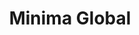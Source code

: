 ---
layout: default
######## CARD FRONT VARIABLE
img: minima.png
# kind blockchain : tendermint, polkadot, ethereum, near, move.
kind_blockchain: other
title: Minima Global 
modal: minima-testnet
# status
# - finished
# - ongoing
# - cancel
# - preparations / other
status: finished
reason:

######## DETAILS USED MODAL
website: "https://incentive.minima.global/"
event_name: "Minima Testnet"
event_link:  ""
node_id: "<code></code>"

######### TECHNOLOGY
os: Ubuntu 22.04
monitoring: Grafana, Prometheus, Telegraf
monitoring_pdf:
security: "Audit (Lynis and Greenbonde), Hardening CIS"
network: "Wireguard (Communication between Machine)"

######## INFRASTRUCTURE
# if kind_blockchain is tendermint,please assign  tendermint_ of value
tendermint_rpc: 
tendermint_api: 
tendermint_grpc: 
tendermint_grpc_web:
---